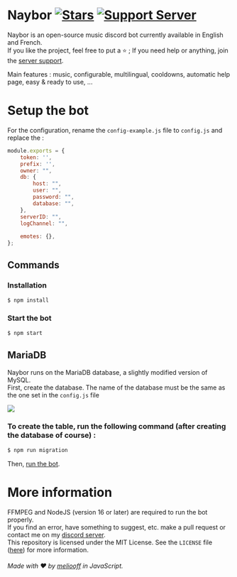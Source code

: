 # Naybor [![Stars](https://img.shields.io/github/stars/meliooff/naybor)](https://github.com/antoinemcx/naybor) [![Support Server](https://img.shields.io/discord/738122381062832180.svg?label=&logo=discord&logoColor=ffffff&color=7389D8&labelColor=6A7EC2)](https://discord.gg/G6WQsMQShZ)

Naybor is an open-source music discord bot currently available in English and French.   
If you like the project, feel free to put a ⭐ ; If you need help or anything, join the [server support](https://discord.gg/G6WQsMQShZ).

Main features : music, configurable, multilingual, cooldowns, automatic help page, easy & ready to use, ...

# Setup the bot

For the configuration, rename the `config-example.js` file to `config.js` and replace the :
```js
module.exports = {
    token: '',
    prefix: '',
    owner: "",
    db: {
        host: "",
        user: "",
        password: "",
        database: "",
    },
    serverID: "",
    logChannel: "",
    
    emotes: {},
};
```

## Commands

### Installation

```sh
$ npm install
```

### Start the bot

```sh
$ npm start
```

## MariaDB

Naybor runs on the MariaDB database, a slightly modified version of MySQL.<br>
First, create the database. The name of the database must be the same as the one set in the `config.js` file  

![](https://i.imgur.com/ALeKvsf.png)

### To create the table, run the following command (after creating the database of course) :

```sh
$ npm run migration
```

Then, [run the bot](#start-the-bot).

# More information

FFMPEG and NodeJS (version 16 or later) are required to run the bot properly.  
If you find an error, have something to suggest, etc. make a pull request or contact me on my [discord server](https://discord.gg/G6WQsMQShZ).  
This repository is licensed under the MIT License. See the `LICENSE` file ([here](https://github.com/antoinemcx/naybor/blob/master/LICENSE)) for more information.   


###### Made with ❤️ by [meliooff](https://github.com/antoinemcx) in JavaScript.
